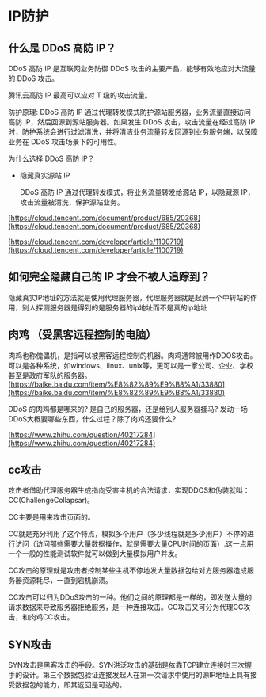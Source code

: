 # IP防护

## 什么是 DDoS 高防 IP？

DDoS 高防 IP 是互联网业务防御 DDoS 攻击的主要产品，能够有效地应对大流量的 DDoS 攻击。

腾讯云高防 IP 最高可以应对 T 级的攻击流量。

防护原理: DDoS 高防 IP 通过代理转发模式防护源站服务器，业务流量直接访问高防 IP，然后回源到源站服务器。如果发生 DDoS 攻击，攻击流量在经过高防 IP 时，防护系统会进行过滤清洗，并将清洁业务流量转发回源到业务服务端，以保障业务在 DDoS 攻击场景下的可用性。

为什么选择 DDoS 高防 IP？

* 隐藏真实源站 IP

  DDoS 高防 IP 通过代理转发模式，将业务流量转发给源站 IP，以隐藏源 IP，攻击流量被清洗，保护源站业务。

[https://cloud.tencent.com/document/product/685/20368](https://cloud.tencent.com/document/product/685/20368)

[https://cloud.tencent.com/developer/article/1100719](https://cloud.tencent.com/developer/article/1100719)

## 如何完全隐藏自己的 IP 才会不被人追踪到？

隐藏真实IP地址的方法就是使用代理服务器，代理服务器就是起到一个中转站的作用，别人探测服务器是得到的是服务器的ip地址而不是真的ip地址

## 肉鸡 （受黑客远程控制的电脑）

肉鸡也称傀儡机，是指可以被黑客远程控制的机器。肉鸡通常被用作DDOS攻击。可以是各种系统，如windows、linux、unix等，更可以是一家公司、企业、学校甚至是政府军队的服务器。 [https://baike.baidu.com/item/%E8%82%89%E9%B8%A1/33880](https://baike.baidu.com/item/%E8%82%89%E9%B8%A1/33880)

DDoS 的肉鸡都是哪来的? 是自己的服务器，还是给别人服务器挂马? 发动一场DDoS大概要哪些东西，什么过程？除了肉鸡还要什么?

[https://www.zhihu.com/question/40217284](https://www.zhihu.com/question/40217284)

## cc攻击

攻击者借助代理服务器生成指向受害主机的合法请求，实现DDOS和伪装就叫：CC\(ChallengeCollapsar\)。

CC主要是用来攻击页面的。

CC就是充分利用了这个特点，模拟多个用户（多少线程就是多少用户）不停的进行访问（访问那些需要大量数据操作，就是需要大量CPU时间的页面）.这一点用一个一般的性能测试软件就可以做到大量模拟用户并发。

CC攻击的原理就是攻击者控制某些主机不停地发大量数据包给对方服务器造成服务器资源耗尽，一直到宕机崩溃。

CC攻击可以归为DDoS攻击的一种。他们之间的原理都是一样的，即发送大量的请求数据来导致服务器拒绝服务，是一种连接攻击。CC攻击又可分为代理CC攻击，和肉鸡CC攻击。

## SYN攻击

SYN攻击是黑客攻击的手段。SYN洪泛攻击的基础是依靠TCP建立连接时三次握手的设计。第三个数据包验证连接发起人在第一次请求中使用的源IP地址上具有接受数据包的能力，即其返回是可达的。

